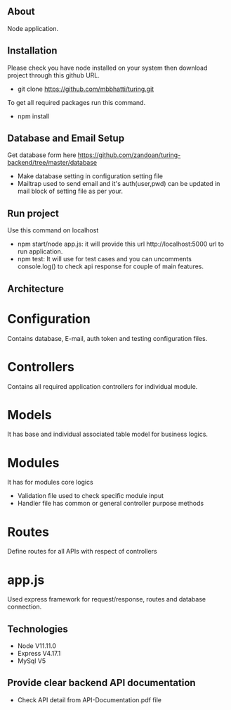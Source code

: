## About

Node application.

## Installation 
Please check you have node installed on your system then download project through this github URL.

- git clone https://github.com/mbbhatti/turing.git

To get all required packages run this command.
- npm install 

## Database and Email Setup
Get database form here https://github.com/zandoan/turing-backend/tree/master/database

- Make database setting in configuration setting file
- Mailtrap used to send email and it's auth(user,pwd) can be updated in mail block of setting file as per your.

## Run project
Use this command on localhost
- npm start/node app.js: it will provide this url http://localhost:5000 url to run application.
- npm test: It will use for test cases and you can uncomments console.log() to check api response for couple of main features.

## Architecture

# Configuration
Contains database, E-mail, auth token and testing configuration files. 

# Controllers
Contains all required application controllers for individual module.

# Models
It has base and individual associated table model for business logics.

# Modules
It has for modules core logics
- Validation file used to check specific module input  
- Handler file has common or general controller purpose methods

# Routes
Define routes for all APIs with respect of controllers

# app.js
Used express framework for request/response, routes and database connection.

## Technologies 
- Node  	V11.11.0
- Express 	V4.17.1
- MySql		V5 

## Provide clear backend API documentation 
- Check API detail from API-Documentation.pdf file